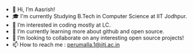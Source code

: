 - 👋 Hi, I’m Aasrish!
- 🎓 I'm currently Studying B.Tech in Computer Science at IIT Jodhpur.
- 👀 I’m interested in coding mostly at LC.
- 🌱 I’m currently learning more about github and open source.
- 💞️ I’m looking to collaborate on any interesting open source projects!
- 📫 How to reach me : perumalla.1@iitj.ac.in

<!---
Aasrish/Aasrish is a ✨ special ✨ repository because its `README.md` (this file) appears on your GitHub profile.
You can click the Preview link to take a look at your changes.
--->
